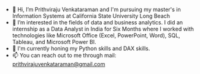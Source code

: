 - 👋 Hi, I’m Prithviraju Venkataraman and I'm pursuing my master's in Information Systems at California State University Long Beach
- 👀 I’m interested in the fields of data and business analytics. I did an internship as a Data Analyst in India for Six Months where I worked
with technologies like Microsoft Office (Excel, PowerPoint, Word), SQL, Tableau, and Microsoft Power BI.
- 🌱 I'm currently honing my Python skills and DAX skills.
- 📫 You can reach out to me through mail: prithvirajuvenkataraman@gmail.com
